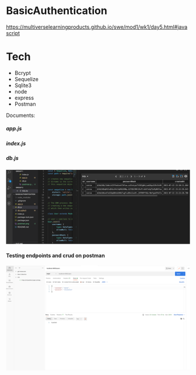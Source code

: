 # BasicAuthentication
https://multiverselearningproducts.github.io/swe/mod1/wk1/day5.html#javascript 

# Tech
- Bcrypt
- Sequelize 
- Sqlite3
- node 
- express 
- Postman

Documents: 

##### app.js

##### index.js

##### db.js

<img src="./sqldb.png" />

#### Testing endpoints and crud on postman

<img src="./postman.png" />
